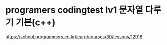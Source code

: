 # programers codingtest lv1 문자열 다루기 기본(c++)
https://school.programmers.co.kr/learn/courses/30/lessons/12918
